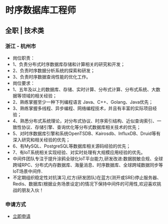 
# 时序数据库工程师
## 全职  |  技术类
### 浙江 - 杭州市

- 岗位职责：
- 1、负责分布式时序数据库存储和计算相关的研究和开发；
- 2、负责时序数据分析系统的探索和研发；
- 3、负责时序数据查询性能的优化工作。
- 岗位要求：
- 1、五年及以上的数据库、存储、实时计算、分布式计算、分布式系统、大数据等领域的相关经验；
- 2、熟练掌握至少一种下列编程语言 Java、C++、Golang、Java优先；
- 3、熟练掌握多线程、异步编程、网络编程技术，并且有丰富的实际项目经验；
- 4、熟悉分布式系统理论，对分布式协议、时序索引结构、近似查询索引、一致性协议、存储引擎、查询优化等分布式数据库相关技术的优先；
- 5、对时序数据库引擎和系统OpenTSDB、Kairosdb、InfluxDB、Druid等有深入研究和相关经验的优先；
- 6、有MySQL、PostgreSQL等数据库相关源码经验的优先；
- 7、有IoT系统相关实现经验、对实时处理有大规模应用经验的优先。
- 中间件团队专注于提升涂鸦全球化IoT平台能力,研发改进:数据脱敏合规、全球跨域RPC、分布式内存数据库、海量消息、时序数据库、全球跨域数据同步等IoT场景中间件.
- 不定期组织稳定性对抗演习,红方(研发团队)在蓝方(测开或SRE)停止服务器、Redis、数据库(根据业务场景设定)的情况下保持中间件的可用性,欢迎喜欢挑战的朋友入伙！
### 申请方式
- <a href="mailto:hr@tuya.com" title=yourName-时序数据库工程师>立即申请</a>
